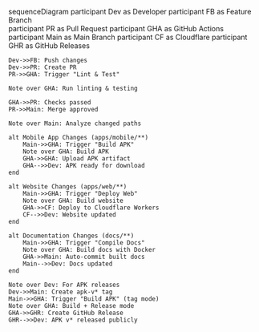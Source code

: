 sequenceDiagram
participant Dev as Developer
participant FB as Feature Branch  
 participant PR as Pull Request
participant GHA as GitHub Actions
participant Main as Main Branch
participant CF as Cloudflare
participant GHR as GitHub Releases

    Dev->>FB: Push changes
    Dev->>PR: Create PR
    PR->>GHA: Trigger "Lint & Test"

    Note over GHA: Run linting & testing

    GHA->>PR: Checks passed
    PR->>Main: Merge approved

    Note over Main: Analyze changed paths

    alt Mobile App Changes (apps/mobile/**)
        Main->>GHA: Trigger "Build APK"
        Note over GHA: Build APK
        GHA->>GHA: Upload APK artifact
        GHA-->>Dev: APK ready for download
    end

    alt Website Changes (apps/web/**)
        Main->>GHA: Trigger "Deploy Web"
        Note over GHA: Build website
        GHA->>CF: Deploy to Cloudflare Workers
        CF-->>Dev: Website updated
    end

    alt Documentation Changes (docs/**)
        Main->>GHA: Trigger "Compile Docs"
        Note over GHA: Build docs with Docker
        GHA->>Main: Auto-commit built docs
        Main-->>Dev: Docs updated
    end

    Note over Dev: For APK releases
    Dev->>Main: Create apk-v* tag
    Main->>GHA: Trigger "Build APK" (tag mode)
    Note over GHA: Build + Release mode
    GHA->>GHR: Create GitHub Release
    GHR-->>Dev: APK v* released publicly
